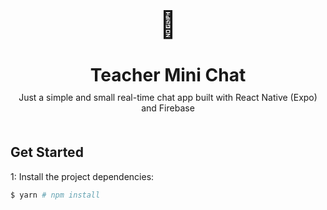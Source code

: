 <div style="text-align: center; margin-bottom: 50px">
  <span style="font-size: 3em">💬</span>
  <div>
    <h1 style="margin-bottom: 5px; padding: 0 120px 5px; display: inline-block">Teacher Mini Chat</h1>
  </div>
  Just a simple and small real-time chat app built with React Native (Expo) and Firebase
</div>

## Get Started

1: Install the project dependencies:

```bash
$ yarn # npm install
```
